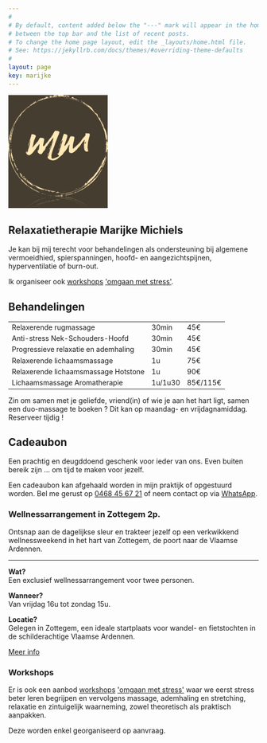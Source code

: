 ```yaml
---
#
# By default, content added below the "---" mark will appear in the home page
# between the top bar and the list of recent posts.
# To change the home page layout, edit the _layouts/home.html file.
# See: https://jekyllrb.com/docs/themes/#overriding-theme-defaults
#
layout: page
key: marijke
---
```


<section class="intro">

  <img src="assets/images/logo_marijke_michiels_transparant.png" width="200px" style="filter: invert(0.8) sepia(100%); margin-left: auto; margin-right: auto"/>

  <h1>Relaxatietherapie Marijke Michiels</h1>

  <p>Je kan bij mij terecht voor behandelingen als ondersteuning bij
     algemene vermoeidhied, spierspanningen, hoofd- en aangezichtspijnen,
     hyperventilatie of burn-out.</p>

  <p>
    Ik organiseer ook <a href="/workshops/">workshops</a> <a href="/workshops/">'omgaan met stress'</a>.
  </p>

</section>

<section class="behandelingen">
<h1>Behandelingen</h1>

<table>
  <tr>
    <td>Relaxerende rugmassage</td>
    <td class="align-left">30min</td>
    <td class="align-right">45€</td>
  </tr>
  <tr>
    <td>Anti-stress Nek-Schouders-Hoofd</td>
    <td class="align-left">30min</td>
    <td class="align-right">45€</td>
  </tr>
  <tr>
    <td>Progressieve relaxatie en ademhaling</td>
    <td class="align-left">30min</td>
    <td class="align-right">45€</td>
  </tr>
  <tr>
    <td>Relaxerende lichaamsmassage</td>
    <td class="align-left">1u</td>
    <td class="align-right">75€</td>
  </tr>
  <tr>
    <td>Relaxerende lichaamsmassage Hotstone</td>
    <td class="align-left">1u</td>
    <td class="align-right">90€</td>
  </tr>
  <tr>
    <td>Lichaamsmassage Aromatherapie</td>
    <td class="align-left">1u/1u30</td>
    <td class="align-right">85€/115€</td>
  </tr>
</table>

<p class="note">
  Zin om samen met je geliefde, vriend(in) of wie je aan het hart ligt, samen een duo-massage te boeken ? Dit kan op maandag- en vrijdagnamiddag. Reserveer tijdig !
</p>
</section>

<section class="cadeaubon">
<h1>Cadeaubon</h1>

<p>Een prachtig en deugddoend geschenk voor ieder van ons.
   Even buiten bereik zijn … om tijd te maken voor jezelf.</p>

<p>Een cadeaubon kan afgehaald worden in mijn praktijk of opgestuurd worden.
   Bel me gerust op <a href="tel:+32 468 45 67 21">0468 45 67 21</a>
   of neem contact op via <a class="whatsapp" href="https://wa.me/{{ site.footer.whatsapp }}">WhatsApp</a>.
</p>

<section class="wellnessarrangement">
<h1>Wellnessarrangement in Zottegem 2p.</h1>

<p>Ontsnap aan de dagelijkse sleur en trakteer jezelf op een verkwikkend wellnessweekend in het hart van Zottegem, de poort naar de Vlaamse Ardennen. </p>
<hr>
<p><strong>Wat?</strong><br>Een exclusief wellnessarrangement voor twee personen.</p>
<p><strong>Wanneer?</strong><br>Van vrijdag 16u tot zondag 15u.</p>
<p><strong>Locatie?</strong><br>Gelegen in Zottegem, een ideale startplaats voor wandel- en fietstochten in de schilderachtige Vlaamse Ardennen.</p>

<p><a href="arrangement">Meer info</a></p>

</section>

<section class="workshops">
<h1>Workshops</h1>

<p>
  Er is ook een aanbod <a href="workshops">workshops</a> <a href="workshops">'omgaan met stress'</a> waar we eerst stress beter
  leren begrijpen en vervolgens massage, ademhaling en stretching,
  relaxatie en zintuigelijk waarneming, zowel theoretisch als praktisch aanpakken.
</p>

<p>Deze worden enkel georganiseerd op aanvraag.</p>

<!--
<p>Het stress-release traject bestaat uit 1 <a href="workshops#basis">basis opleiding</a>
   en 4 praktijkgerichte <a href="workshops#workshops">workshops</a>.
   Deze gaan door in kleine groepjes van maximaal 4 personen.
 </p>

<table>
  <tr>
    <td><a href="workshops#basis">Stress begrijpen (basis opleiding)</a></td>
    <td class="align-left">2.5u</td>
    <td class="align-right">75€/persoon</td>
  </tr>
  <tr>
    <td><a href="workshops#massage">Massagetechnieken Nek, Schouders Hoofd</a></td>
    <td class="align-left">6u</td>
    <td class="align-right">245€/persoon</td>
  </tr>
  <tr>
    <td><a href="workshops#ademhaling">Ademhaling, Hartcoherentie en Stretching</a></td>
    <td class="align-left">3u</td>
    <td class="align-right">125€/persoon</td>
  </tr>
  <tr>
    <td><a href="workshops#relaxatie">Relaxatie, Visuaslisatie en Zintuigelijke waarneming</a></td>
    <td class="align-left">3u</td>
    <td class="align-right">125€/persoon</td>
  </tr>
</table>
 -->
</section>
